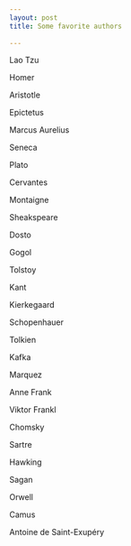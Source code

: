 ```yaml
---
layout: post
title: Some favorite authors
  
---
```




Lao Tzu

Homer

Aristotle 

Epictetus

Marcus Aurelius

Seneca 

Plato 

Cervantes

Montaigne 

Sheakspeare 

Dosto

Gogol

Tolstoy  

Kant 

Kierkegaard

Schopenhauer 
 
Tolkien

Kafka
 
Marquez 

Anne Frank

Viktor Frankl

Chomsky

Sartre

Hawking 

Sagan 

Orwell 

Camus 

Antoine de Saint-Exupéry




